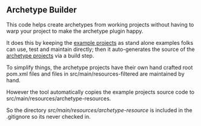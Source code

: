 ## Archetype Builder

This code helps create archetypes from working projects without having to warp your project to make the archetype plugin happy.

It does this by keeping the [example projects](https://github.com/fusesource/fuse/tree/master/tooling/examples) as stand alone examples folks can use, test and maintain directly; then it auto-generates the source of the [archetype projects](https://github.com/fusesource/fuse/tree/master/tooling/archetypes) via a build step.

To simplify things, the archetype projects have their own hand crafted root pom.xml files and files in src/main/resources-filtered are maintained by hand.

However the tool automatically copies the example projects source code to src/main/resources/archetype-resources.

So the directory *src/main/resources/archetype-resource* is included in the .gitignore so its never checked in.
